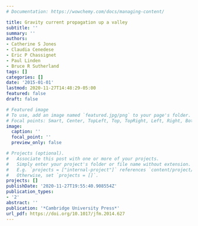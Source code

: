 ```yaml
---
# Documentation: https://wowchemy.com/docs/managing-content/

title: Gravity current propagation up a valley
subtitle: ''
summary: ''
authors:
- Catherine S Jones
- Claudia Cenedese
- Eric P Chassignet
- Paul Linden
- Bruce R Sutherland
tags: []
categories: []
date: '2015-01-01'
lastmod: 2020-11-27T14:48:29-05:00
featured: false
draft: false

# Featured image
# To use, add an image named `featured.jpg/png` to your page's folder.
# Focal points: Smart, Center, TopLeft, Top, TopRight, Left, Right, BottomLeft, Bottom, BottomRight.
image:
  caption: ''
  focal_point: ''
  preview_only: false

# Projects (optional).
#   Associate this post with one or more of your projects.
#   Simply enter your project's folder or file name without extension.
#   E.g. `projects = ["internal-project"]` references `content/project/deep-learning/index.md`.
#   Otherwise, set `projects = []`.
projects: []
publishDate: '2020-11-27T19:55:40.908554Z'
publication_types:
- '2'
abstract: ''
publication: '*Cambridge University Press*'
url_pdf: https://doi.org/10.1017/jfm.2014.627
---
```

